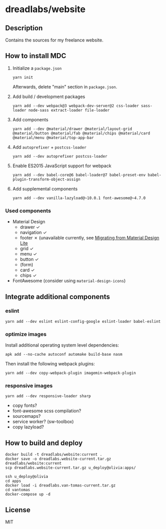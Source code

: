 # dreadlabs/website

## Description

Contains the sources for my freelance website.

## How to install MDC

  1. Initialize a `package.json`

         yarn init

     Afterwards, delete "main" section in `package.json`.

  2. Add build / development packages

         yarn add --dev webpack@3 webpack-dev-server@2 css-loader sass-loader node-sass extract-loader file-loader

  3. Add components

         yarn add --dev @material/drawer @material/layout-grid @material/button @material/fab @material/chips @material/card @material/menu @material/top-app-bar

  4. Add `autoprefixer` + `postcss-loader`

         yarn add --dev autoprefixer postcss-loader

  5. Enable ES2015 JavaScript support for webpack

         yarn add --dev babel-core@6 babel-loader@7 babel-preset-env babel-plugin-transform-object-assign

  6. Add supplemental components

         yarn add --dev vanilla-lazyload@~10.0.1 font-awesome@~4.7.0

### Used components

  * Material Design
    * drawer ✓
    * navigation ✓
    * footer ✗ (unavailable currently, see [Migrating from Material Design Lite](https://material.io/develop/web/docs/migrating-from-mdl/)
    * grid ✓
    * menu ✓
    * button ✓
    * (form)
    * card ✓
    * chips ✓
  * FontAwesome (consider using `material-design-icons`)

## Integrate additional components

### eslint

    yarn add --dev eslint eslint-config-google eslint-loader babel-eslint

### optimize images

Install additional operating system level dependencies:
    
    apk add --no-cache autoconf automake build-base nasm

Then install the following webpack plugins:
    
    yarn add --dev copy-webpack-plugin imagemin-webpack-plugin

### responsive images

    yarn add --dev responsive-loader sharp

  * copy fonts?
  * font-awesome scss compilation?
  * sourcemaps?
  * service worker? (sw-toolbox)
  * copy lazyload?

## How to build and deploy
  
    docker build -t dreadlabs/website:current .
    docker save -o dreadlabs.website-current.tar.gz dreadlabs/website:current
    scp dreadlabs.website-current.tar.gz u_deploy@olivia:apps/
    
    ssh u_deploy@olivia
    cd apps
    docker load -i dreadlabs.van-tomas-current.tar.gz
    cd vantomas
    docker-compose up -d
    

## License

MIT
